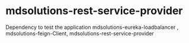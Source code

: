 
# mdsolutions-rest-service-provider

Dependency to test the application
mdsolutions-eureka-loadbalancer , mdsolutions-feign-Client, mdsolutions-rest-service-provider

